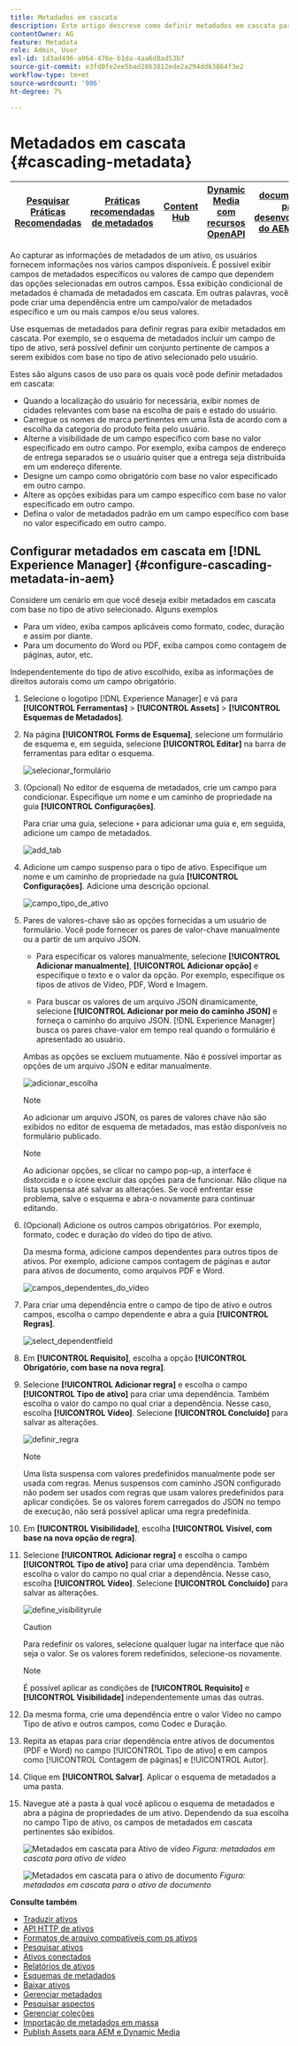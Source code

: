 ```yaml
---
title: Metadados em cascata
description: Este artigo descreve como definir metadados em cascata para ativos.
contentOwner: AG
feature: Metadata
role: Admin, User
exl-id: 1d3ad496-a964-476e-b1da-4aa6d8ad53b7
source-git-commit: e3fd0fe2ee5bad2863812ede2a294dd63864f3e2
workflow-type: tm+mt
source-wordcount: '986'
ht-degree: 7%

---
```


# Metadados em cascata {#cascading-metadata}

| [Pesquisar Práticas Recomendadas](/help/assets/search-best-practices.md) | [Práticas recomendadas de metadados](/help/assets/metadata-best-practices.md) | [Content Hub](/help/assets/product-overview.md) | [Dynamic Media com recursos OpenAPI](/help/assets/dynamic-media-open-apis-overview.md) | [documentação para desenvolvedores do AEM Assets](https://developer.adobe.com/experience-cloud/experience-manager-apis/) |
| ------------- | --------------------------- |---------|----|-----|

Ao capturar as informações de metadados de um ativo, os usuários fornecem informações nos vários campos disponíveis. É possível exibir campos de metadados específicos ou valores de campo que dependem das opções selecionadas em outros campos. Essa exibição condicional de metadados é chamada de metadados em cascata. Em outras palavras, você pode criar uma dependência entre um campo/valor de metadados específico e um ou mais campos e/ou seus valores.

Use esquemas de metadados para definir regras para exibir metadados em cascata. Por exemplo, se o esquema de metadados incluir um campo de tipo de ativo, será possível definir um conjunto pertinente de campos a serem exibidos com base no tipo de ativo selecionado pelo usuário.

Estes são alguns casos de uso para os quais você pode definir metadados em cascata:

* Quando a localização do usuário for necessária, exibir nomes de cidades relevantes com base na escolha de país e estado do usuário.
* Carregue os nomes de marca pertinentes em uma lista de acordo com a escolha da categoria do produto feita pelo usuário.
* Alterne a visibilidade de um campo específico com base no valor especificado em outro campo. Por exemplo, exiba campos de endereço de entrega separados se o usuário quiser que a entrega seja distribuída em um endereço diferente.
* Designe um campo como obrigatório com base no valor especificado em outro campo.
* Altere as opções exibidas para um campo específico com base no valor especificado em outro campo.
* Defina o valor de metadados padrão em um campo específico com base no valor especificado em outro campo.

## Configurar metadados em cascata em [!DNL Experience Manager] {#configure-cascading-metadata-in-aem}

Considere um cenário em que você deseja exibir metadados em cascata com base no tipo de ativo selecionado. Alguns exemplos

* Para um vídeo, exiba campos aplicáveis como formato, codec, duração e assim por diante.
* Para um documento do Word ou PDF, exiba campos como contagem de páginas, autor, etc.

Independentemente do tipo de ativo escolhido, exiba as informações de direitos autorais como um campo obrigatório.

1. Selecione o logotipo [!DNL Experience Manager] e vá para **[!UICONTROL Ferramentas]** > **[!UICONTROL Assets]** > **[!UICONTROL Esquemas de Metadados]**.
1. Na página **[!UICONTROL Forms de Esquema]**, selecione um formulário de esquema e, em seguida, selecione **[!UICONTROL Editar]** na barra de ferramentas para editar o esquema.

   ![selecionar_formulário](assets/select_form.png)

1. (Opcional) No editor de esquema de metadados, crie um campo para condicionar. Especifique um nome e um caminho de propriedade na guia **[!UICONTROL Configurações]**.

   Para criar uma guia, selecione `+` para adicionar uma guia e, em seguida, adicione um campo de metadados.

   ![add_tab](assets/add_tab.png)

1. Adicione um campo suspenso para o tipo de ativo. Especifique um nome e um caminho de propriedade na guia **[!UICONTROL Configurações]**. Adicione uma descrição opcional.

   ![campo_tipo_de_ativo](assets/asset_type_field.png)

1. Pares de valores-chave são as opções fornecidas a um usuário de formulário. Você pode fornecer os pares de valor-chave manualmente ou a partir de um arquivo JSON.

   * Para especificar os valores manualmente, selecione **[!UICONTROL Adicionar manualmente]**, **[!UICONTROL Adicionar opção]** e especifique o texto e o valor da opção. Por exemplo, especifique os tipos de ativos de Vídeo, PDF, Word e Imagem.

   * Para buscar os valores de um arquivo JSON dinamicamente, selecione **[!UICONTROL Adicionar por meio do caminho JSON]** e forneça o caminho do arquivo JSON. [!DNL Experience Manager] busca os pares chave-valor em tempo real quando o formulário é apresentado ao usuário.

   Ambas as opções se excluem mutuamente. Não é possível importar as opções de um arquivo JSON e editar manualmente.

   ![adicionar_escolha](assets/add_choice.png)

   >[!NOTE]
   >
   >Ao adicionar um arquivo JSON, os pares de valores chave não são exibidos no editor de esquema de metadados, mas estão disponíveis no formulário publicado.

   >[!NOTE]
   >
   >Ao adicionar opções, se clicar no campo pop-up, a interface é distorcida e o ícone excluir das opções para de funcionar. Não clique na lista suspensa até salvar as alterações. Se você enfrentar esse problema, salve o esquema e abra-o novamente para continuar editando.

1. (Opcional) Adicione os outros campos obrigatórios. Por exemplo, formato, codec e duração do vídeo do tipo de ativo.

   Da mesma forma, adicione campos dependentes para outros tipos de ativos. Por exemplo, adicione campos contagem de páginas e autor para ativos de documento, como arquivos PDF e Word.

   ![campos_dependentes_do_vídeo](assets/video_dependent_fields.png)

1. Para criar uma dependência entre o campo de tipo de ativo e outros campos, escolha o campo dependente e abra a guia **[!UICONTROL Regras]**.

   ![select_dependentfield](assets/select_dependentfield.png)

1. Em **[!UICONTROL Requisito]**, escolha a opção **[!UICONTROL Obrigatório, com base na nova regra]**.
1. Selecione **[!UICONTROL Adicionar regra]** e escolha o campo **[!UICONTROL Tipo de ativo]** para criar uma dependência. Também escolha o valor do campo no qual criar a dependência. Nesse caso, escolha **[!UICONTROL Vídeo]**. Selecione **[!UICONTROL Concluído]** para salvar as alterações.

   ![definir_regra](assets/define_rule.png)

   >[!NOTE]
   >
   >Uma lista suspensa com valores predefinidos manualmente pode ser usada com regras. Menus suspensos com caminho JSON configurado não podem ser usados com regras que usam valores predefinidos para aplicar condições. Se os valores forem carregados do JSON no tempo de execução, não será possível aplicar uma regra predefinida.

1. Em **[!UICONTROL Visibilidade]**, escolha **[!UICONTROL Visível, com base na nova opção de regra]**.

1. Selecione **[!UICONTROL Adicionar regra]** e escolha o campo **[!UICONTROL Tipo de ativo]** para criar uma dependência. Também escolha o valor do campo no qual criar a dependência. Nesse caso, escolha **[!UICONTROL Vídeo]**. Selecione **[!UICONTROL Concluído]** para salvar as alterações.

   ![define_visibilityrule](assets/define_visibilityrule.png)

   >[!CAUTION]
   >
   >Para redefinir os valores, selecione qualquer lugar na interface que não seja o valor. Se os valores forem redefinidos, selecione-os novamente.

   >[!NOTE]
   >
   >É possível aplicar as condições de **[!UICONTROL Requisito]** e **[!UICONTROL Visibilidade]** independentemente umas das outras.

1. Da mesma forma, crie uma dependência entre o valor Vídeo no campo Tipo de ativo e outros campos, como Codec e Duração.
1. Repita as etapas para criar dependência entre ativos de documentos (PDF e Word) no campo [!UICONTROL Tipo de ativo] e em campos como [!UICONTROL Contagem de páginas] e [!UICONTROL Autor].
1. Clique em **[!UICONTROL Salvar]**. Aplicar o esquema de metadados a uma pasta.

1. Navegue até a pasta à qual você aplicou o esquema de metadados e abra a página de propriedades de um ativo. Dependendo da sua escolha no campo Tipo de ativo, os campos de metadados em cascata pertinentes são exibidos.

   ![Metadados em cascata para Ativo de vídeo](assets/video_asset.png)
   *Figura: metadados em cascata para ativo de vídeo*

   ![Metadados em cascata para o ativo de documento](assets/doc_type_fields.png)
   *Figura: metadados em cascata para o ativo de documento*

**Consulte também**

* [Traduzir ativos](translate-assets.md)
* [API HTTP de ativos](mac-api-assets.md)
* [Formatos de arquivo compatíveis com os ativos](file-format-support.md)
* [Pesquisar ativos](search-assets.md)
* [Ativos conectados](use-assets-across-connected-assets-instances.md)
* [Relatórios de ativos](asset-reports.md)
* [Esquemas de metadados](metadata-schemas.md)
* [Baixar ativos](download-assets-from-aem.md)
* [Gerenciar metadados](manage-metadata.md)
* [Pesquisar aspectos](search-facets.md)
* [Gerenciar coleções](manage-collections.md)
* [Importação de metadados em massa](metadata-import-export.md)
* [Publish Assets para AEM e Dynamic Media](/help/assets/publish-assets-to-aem-and-dm.md)
